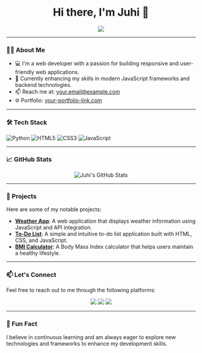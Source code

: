 <h1 align="center">Hi there, I'm Juhi 👋</h1>
<p align="center">
  <img src="https://readme-typing-svg.herokuapp.com?font=Fira+Code&size=24&pause=1000&color=F76C6C&center=true&vCenter=true&width=435&lines=Full-Stack+Web+Developer;Passionate+about+clean+code+%26+UI/UX;Always+learning+something+new" />
</p>

---

### 🧑‍💻 About Me

- 💻 I'm a web developer with a passion for building responsive and user-friendly web applications.
- 🌱 Currently enhancing my skills in modern JavaScript frameworks and backend technologies.
- 📫 Reach me at: [your.email@example.com](mailto:your.email@example.com)
- 🌐 Portfolio: [your-portfolio-link.com](https://your-portfolio-link.com)

---

### 🛠️ Tech Stack

![Python](https://img.shields.io/badge/-Python-3776AB?style=for-the-badge&logo=python&logoColor=white)
![HTML5](https://img.shields.io/badge/-HTML5-E34F26?style=for-the-badge&logo=html5&logoColor=white)
![CSS3](https://img.shields.io/badge/-CSS3-1572B6?style=for-the-badge&logo=css3&logoColor=white)
![JavaScript](https://img.shields.io/badge/-JavaScript-F7DF1E?style=for-the-badge&logo=javascript&logoColor=black)

---

### 📈 GitHub Stats

<p align="center">
  <img src="https://github-readme-stats.vercel.app/api?username=juhi040&show_icons=true&theme=radical" alt="Juhi's GitHub Stats" />
</p>

---

### 🚀 Projects

Here are some of my notable projects:

- [**Weather App**](https://zesty-dango-6c0b09.netlify.app/): A web application that displays weather information using JavaScript and API integration.
- [**To-Do List**](https://github.com/juhi040/TodoList): A simple and intuitive to-do list application built with HTML, CSS, and JavaScript.
- [**BMI Calculator**](https://github.com/juhi040/bmi): A Body Mass Index calculator that helps users maintain a healthy lifestyle.

---

### 📫 Let's Connect

Feel free to reach out to me through the following platforms:

<p align="center">
  <a href="mailto:your.email@example.com"><img src="https://img.shields.io/badge/Email-D14836?style=for-the-badge&logo=gmail&logoColor=white" /></a>
  <a href="https://www.linkedin.com/in/yourlinkedinprofile"><img src="https://img.shields.io/badge/LinkedIn-0A66C2?style=for-the-badge&logo=linkedin&logoColor=white" /></a>
  <a href="https://twitter.com/yourtwitterhandle"><img src="https://img.shields.io/badge/Twitter-1DA1F2?style=for-the-badge&logo=twitter&logoColor=white" /></a>
</p>

---

### 🌟 Fun Fact

I believe in continuous learning and am always eager to explore new technologies and frameworks to enhance my development skills.

